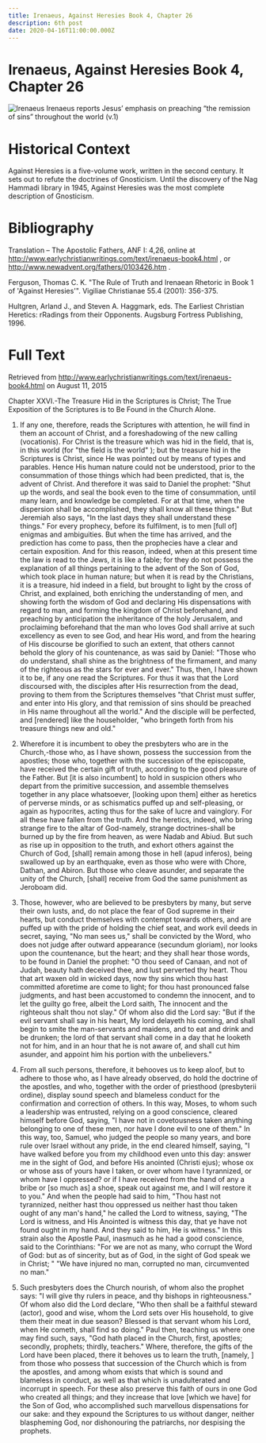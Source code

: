 ```yaml
---
title: Irenaeus, Against Heresies Book 4, Chapter 26
description: 6th post
date: 2020-04-16T11:00:00.000Z
---
```


# Irenaeus, Against Heresies Book 4, Chapter 26

![Irenaeus](irenaeus.jpg) Irenaeus reports Jesus’ emphasis on preaching “the remission of sins” throughout the world (v.1)

# Historical Context

Against Heresies is a five-volume work, written in the second century. It sets out to refute the doctrines of Gnosticism. Until the discovery of the Nag Hammadi library in 1945, Against Heresies was the most complete description of Gnosticism.


# Bibliography
Translation – The Apostolic Fathers, ANF I: 4,26, online at http://www.earlychristianwritings.com/text/irenaeus-book4.html , or http://www.newadvent.org/fathers/0103426.htm .

Ferguson, Thomas C. K. "The Rule of Truth and Irenaean Rhetoric in Book 1 of 'Against Heresies'". Vigiliae Christianae 55.4 (2001): 356-375.

Hultgren, Arland J., and Steven A. Haggmark, eds. The Earliest Christian Heretics: rRadings from their Opponents. Augsburg Fortress Publishing, 1996.
# Full Text
Retrieved from http://www.earlychristianwritings.com/text/irenaeus-book4.html on August 11, 2015

Chapter XXVI.-The Treasure Hid in the Scriptures is Christ; The True Exposition of the Scriptures is to Be Found in the Church Alone.
1. If any one, therefore, reads the Scriptures with attention, he will find in them an account of Christ, and a foreshadowing of the new calling (vocationis). For Christ is the treasure which was hid in the field, that is, in this world (for "the field is the world" ); but the treasure hid in the Scriptures is Christ, since He was pointed out by means of types and parables. Hence His human nature could not be understood, prior to the consummation of those things which had been predicted, that is, the advent of Christ. And therefore it was said to Daniel the prophet: "Shut up the words, and seal the book even to the time of consummation, until many learn, and knowledge be completed. For at that time, when the dispersion shall be accomplished, they shall know all these things." But Jeremiah also says, "In the last days they shall understand these things." For every prophecy, before its fulfilment, is to men [full of] enigmas and ambiguities. But when the time has arrived, and the prediction has come to pass, then the prophecies have a clear and certain exposition. And for this reason, indeed, when at this present time the law is read to the Jews, it is like a fable; for they do not possess the explanation of all things pertaining to the advent of the Son of God, which took place in human nature; but when it is read by the Christians, it is a treasure, hid indeed in a field, but brought to light by the cross of Christ, and explained, both enriching the understanding of men, and showing forth the wisdom of God and declaring His dispensations with regard to man, and forming the kingdom of Christ beforehand, and preaching by anticipation the inheritance of the holy Jerusalem, and proclaiming beforehand that the man who loves God shall arrive at such excellency as even to see God, and hear His word, and from the hearing of His discourse be glorified to such an extent, that others cannot behold the glory of his countenance, as was said by Daniel: "Those who do understand, shall shine as the brightness of the firmament, and many of the righteous as the stars for ever and ever." Thus, then, I have shown it to be, if any one read the Scriptures. For thus it was that the Lord discoursed with, the disciples after His resurrection from the dead, proving to them from the Scriptures themselves "that Christ must suffer, and enter into His glory, and that remission of sins should be preached in His name throughout all the world." And the disciple will be perfected, and [rendered] like the householder, "who bringeth forth from his treasure things new and old."

2. Wherefore it is incumbent to obey the presbyters who are in the Church,-those who, as I have shown, possess the succession from the apostles; those who, together with the succession of the episcopate, have received the certain gift of truth, according to the good pleasure of the Father. But [it is also incumbent] to hold in suspicion others who depart from the primitive succession, and assemble themselves together in any place whatsoever, [looking upon them] either as heretics of perverse minds, or as schismatics puffed up and self-pleasing, or again as hypocrites, acting thus for the sake of lucre and vainglory. For all these have fallen from the truth. And the heretics, indeed, who bring strange fire to the altar of God-namely, strange doctrines-shall be burned up by the fire from heaven, as were Nadab and Abiud. But such as rise up in opposition to the truth, and exhort others against the Church of God, [shall] remain among those in hell (apud inferos), being swallowed up by an earthquake, even as those who were with Chore, Dathan, and Abiron. But those who cleave asunder, and separate the unity of the Church, [shall] receive from God the same punishment as Jeroboam did.

3. Those, however, who are believed to be presbyters by many, but serve their own lusts, and, do not place the fear of God supreme in their hearts, but conduct themselves with contempt towards others, and are puffed up with the pride of holding the chief seat, and work evil deeds in secret, saying, "No man sees us," shall be convicted by the Word, who does not judge after outward appearance (secundum gloriam), nor looks upon the countenance, but the heart; and they shall hear those words, to be found in Daniel the prophet: "O thou seed of Canaan, and not of Judah, beauty hath deceived thee, and lust perverted thy heart. Thou that art waxen old in wicked days, now thy sins which thou hast committed aforetime are come to light; for thou hast pronounced false judgments, and hast been accustomed to condemn the innocent, and to let the guilty go free, albeit the Lord saith, The innocent and the righteous shalt thou not slay." Of whom also did the Lord say: "But if the evil servant shall say in his heart, My lord delayeth his coming, and shall begin to smite the man-servants and maidens, and to eat and drink and be drunken; the lord of that servant shall come in a day that he looketh not for him, and in an hour that he is not aware of, and shall cut him asunder, and appoint him his portion with the unbelievers."

4. From all such persons, therefore, it behooves us to keep aloof, but to adhere to those who, as I have already observed, do hold the doctrine of the apostles, and who, together with the order of priesthood (presbyterii ordine), display sound speech and blameless conduct for the confirmation and correction of others. In this way, Moses, to whom such a leadership was entrusted, relying on a good conscience, cleared himself before God, saying, "I have not in covetousness taken anything belonging to one of these men, nor have I done evil to one of them." In this way, too, Samuel, who judged the people so many years, and bore rule over Israel without any pride, in the end cleared himself, saying, "I have walked before you from my childhood even unto this day: answer me in the sight of God, and before His anointed (Christi ejus); whose ox or whose ass of yours have I taken, or over whom have I tyrannized, or whom have I oppressed? or if I have received from the hand of any a bribe or [so much as] a shoe, speak out against me, and I will restore it to you." And when the people had said to him, "Thou hast not tyrannized, neither hast thou oppressed us neither hast thou taken ought of any man's hand," he called the Lord to witness, saying, "The Lord is witness, and His Anointed is witness this day, that ye have not found ought in my hand. And they said to him, He is witness." In this strain also the Apostle Paul, inasmuch as he had a good conscience, said to the Corinthians: "For we are not as many, who corrupt the Word of God: but as of sincerity, but as of God, in the sight of God speak we in Christ; " "We have injured no man, corrupted no man, circumvented no man."

5. Such presbyters does the Church nourish, of whom also the prophet says: "I will give thy rulers in peace, and thy bishops in righteousness." Of whom also did the Lord declare, "Who then shall be a faithful steward (actor), good and wise, whom the Lord sets over His household, to give them their meat in due season? Blessed is that servant whom his Lord, when He cometh, shall find so doing." Paul then, teaching us where one may find such, says, "God hath placed in the Church, first, apostles; secondly, prophets; thirdly, teachers." Where, therefore, the gifts of the Lord have been placed, there it behoves us to learn the truth, [namely, ] from those who possess that succession of the Church which is from the apostles, and among whom exists that which is sound and blameless in conduct, as well as that which is unadulterated and incorrupt in speech. For these also preserve this faith of ours in one God who created all things; and they increase that love [which we have] for the Son of God, who accomplished such marvellous dispensations for our sake: and they expound the Scriptures to us without danger, neither blaspheming God, nor dishonouring the patriarchs, nor despising the prophets.
